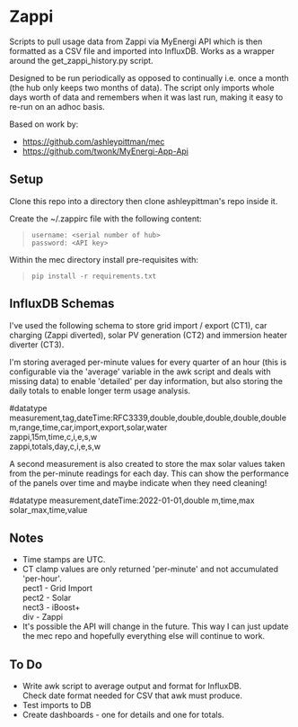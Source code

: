 # Zappi
Scripts to pull usage data from Zappi via MyEnergi API which is then formatted as a CSV file and imported into InfluxDB. Works as a wrapper around the get_zappi_history.py script.

Designed to be run periodically as opposed to continually i.e. once a month (the hub only keeps two months of data). The script only imports whole days worth of data and remembers when it was last run, making it easy to re-run on an adhoc basis.

Based on work by:

- https://github.com/ashleypittman/mec
- https://github.com/twonk/MyEnergi-App-Api

## Setup
Clone this repo into a directory then clone ashleypittman's repo inside it.

Create the ~/.zappirc file with the following content:
>`username: <serial number of hub>`  
>`password: <API key>`

Within the mec directory install pre-requisites with:  
>`pip install -r requirements.txt`

## InfluxDB Schemas
I've used the following schema to store grid import / export (CT1), car charging (Zappi diverted), solar PV generation (CT2) and immersion heater diverter (CT3).

I'm storing averaged per-minute values for every quarter of an hour (this is configurable via the 'average' variable in the awk script and deals with missing data) to enable 'detailed' per day information, but also storing the daily totals to enable longer term usage analysis.

#datatype measurement,tag,dateTime:RFC3339,double,double,double,double,double
m,range,time,car,import,export,solar,water  
zappi,15m,time,c,i,e,s,w  
zappi,totals,day,c,i,e,s,w

A second measurement is also created to store the max solar values taken from the per-minute readings for each day. This can show the performance of the panels over time and maybe indicate when they need cleaning!

#datatype measurement,dateTime:2022-01-01,double
m,time,max 
solar_max,time,value


## Notes
- Time stamps are UTC.
- CT clamp values are only returned 'per-minute' and not accumulated 'per-hour'.  
  pect1 - Grid Import  
  pect2 - Solar  
  nect3 - iBoost+  
  div - Zappi
- It's possible the API will change in the future. This way I can just update the mec repo and hopefully everything else will continue to work.

## To Do
- Write awk script to average output and format for InfluxDB.  
  Check date format needed for CSV that awk must produce.
- Test imports to DB
- Create dashboards - one for details and one for totals.